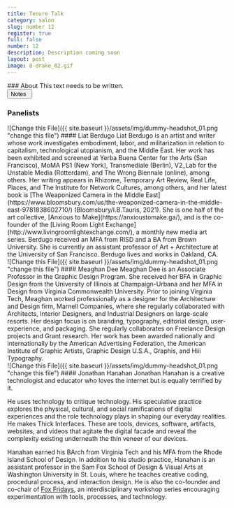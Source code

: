 ```yaml
---
title: Tenure Talk
category: salon
slug: number 12
register: true
full: false
number: 12
description: Description coming soon
layout: post
image: 8-drake_02.gif
---
```

<section class="intro-material" markdown="1">
<div class="intro-text" markdown="1">
### About
This text needs to be written.
</div>
<div class="intro-button">
<a href="#"><button>Notes&ensp;<i class="fas fa-long-arrow-alt-down"></i></button></a>
</div>
</section>

### Panelists
<section class="presenter-container-odd" markdown="1">
<article markdown="1">
![Change this File]({{ site.baseurl }}/assets/img/dummy-headshot_01.png "change this file")
#### Liat Berdugo
Liat Berdugo is an artist and writer whose work investigates embodiment, labor, and militarization in relation to capitalism, technological utopianism, and the Middle East. Her work has been exhibited and screened at Yerba Buena Center for the Arts (San Francisco), MoMA PS1 (New York), Transmediale (Berlin), V2_Lab for the Unstable Media (Rotterdam), and The Wrong Biennale (online), among others. Her writing appears in Rhizome, Temporary Art Review, Real Life, Places, and The Institute for Network Cultures, among others, and her latest book is [The Weaponized Camera in the Middle East](https://www.bloomsbury.com/us/the-weaponized-camera-in-the-middle-east-9781838602710/) (Bloomsbury/I.B.Tauris,  2021). She is one half of the art collective, [Anxious to Make](https://anxioustomake.ga/), and is the co-founder of the [Living Room Light Exchange](http://www.livingroomlightexchange.com/), a monthly new media art series. Berdugo received an MFA from RISD and a BA from Brown University. She is currently an assistant professor of Art + Architecture at the University of San Francisco. Berdugo lives and works in Oakland, CA.
</article>

<article markdown="1">
![Change this File]({{ site.baseurl }}/assets/img/dummy-headshot_01.png "change this file")
#### Meaghan Dee
Meaghan Dee is an Associate Professor in the Graphic Design Program. She received her BFA in Graphic Design from the University of Illinois at Champaign-Urbana and her MFA in Design from Virginia Commonwealth University. Prior to joining Virginia Tech, Meaghan worked professionally as a designer for the Architecture and Design firm, Marnell Companies, where she regularly collaborated with Architects, Interior Designers, and Industrial Designers on large-scale resorts. Her design focus is on branding, typography, editorial design, user-experience, and packaging. She regularly collaborates on Freelance Design projects and Grant research. Her work has been awarded nationally and internationally by the American Advertising Federation, the American Institute of Graphic Artists, Graphic Design U.S.A., Graphis, and Hiii Typography.
</article>

<article markdown="1">
![Change this File]({{ site.baseurl }}/assets/img/dummy-headshot_01.png "change this file")
#### Jonathan Hanahan
Jonathan Hanahan is a creative technologist and educator who loves the internet but is equally terrified by it.

He uses technology to critique technology. His speculative practice explores the physical, cultural, and social ramifications of digital experiences and the role technology plays in shaping our everyday realities. He makes Thick Interfaces. These are tools, devices, software, artifacts, websites, and videos that agitate the digital facade and reveal the complexity existing underneath the thin veneer of our devices.

Hanahan earned his BArch from Virginia Tech and his MFA from the Rhode Island School of Design. In addition to his studio practice, Hanahan is an assistant professor in the Sam Fox School of Design & Visual Arts at Washington University in St. Louis, where he teaches creative coding, procedural process, and interaction design. He is also the co-founder and co-chair of [Fox Fridays](https://samfoxfridays.com/), an interdisciplinary workshop series encouraging experimentation with tools, processes, and technology.
</article>
</section>
